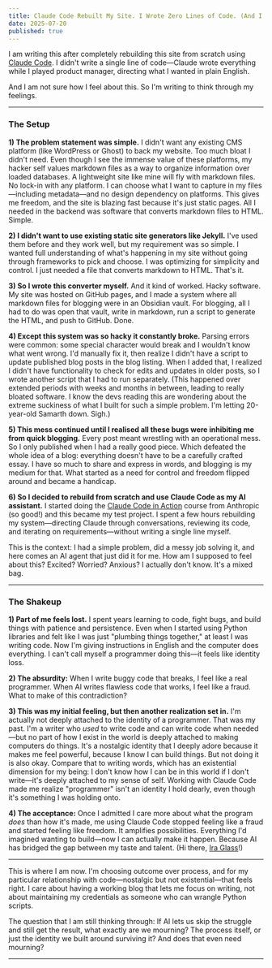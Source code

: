 ```yaml
---
title: Claude Code Rebuilt My Site. I Wrote Zero Lines of Code. (And I Don't Know How to Feel About It.)
date: 2025-07-20
published: true
---
```

I am writing this after completely rebuilding this site from scratch using [Claude Code](https://www.anthropic.com/claude-code). I didn't write a single line of code—Claude wrote everything while I played product manager, directing what I wanted in plain English.

And I am not sure how I feel about this. So I'm writing to think through my feelings.

---
### The Setup

**1) The problem statement was simple.** I didn't want any existing CMS platform (like WordPress or Ghost) to back my website. Too much bloat I didn't need. Even though I see the immense value of these platforms, my hacker self values markdown files as a way to organize information over loaded databases. A lightweight site like mine will fly with markdown files. No lock-in with any platform. I can choose what I want to capture in my files—including metadata—and no design dependency on platforms. This gives me freedom, and the site is blazing fast because it's just static pages. All I needed in the backend was software that converts markdown files to HTML. Simple.

**2) I didn't want to use existing static site generators like Jekyll.** I've used them before and they work well, but my requirement was so simple. I wanted full understanding of what's happening in my site without going through frameworks to pick and choose. I was optimizing for simplicity and control. I just needed a file that converts markdown to HTML. That's it.

**3) So I wrote this converter myself.** And it kind of worked. Hacky software. My site was hosted on GitHub pages, and I made a system where all markdown files for blogging were in an Obsidian vault. For blogging, all I had to do was open that vault, write in markdown, run a script to generate the HTML, and push to GitHub. Done.

**4) Except this system was so hacky it constantly broke.** Parsing errors were common: some special character would break and I wouldn't know what went wrong. I'd manually fix it, then realize I didn't have a script to update published blog posts in the blog listing. When I added that, I realized I didn't have functionality to check for edits and updates in older posts, so I wrote another script that I had to run separately. (This happened over extended periods with weeks and months in between, leading to really bloated software. I know the devs reading this are wondering about the extreme suckiness of what I built for such a simple problem. I'm letting 20-year-old Samarth down. Sigh.)

**5) This mess continued until I realised all these bugs were inhibiting me from quick blogging.** Every post meant wrestling with an operational mess. So I only published when I had a really good piece. Which defeated the whole idea of a blog: everything doesn't have to be a carefully crafted essay. I have so much to share and express in words, and blogging is my medium for that. What started as a need for control and freedom flipped around and became a handicap.

**6) So I decided to rebuild from scratch and use Claude Code as my AI assistant.** I started doing the [Claude Code in Action](https://anthropic.skilljar.com/claude-code-in-action) course from Anthropic (so good!) and this became my test project. I spent a few hours rebuilding my system—directing Claude through conversations, reviewing its code, and iterating on requirements—without writing a single line myself.

This is the context: I had a simple problem, did a messy job solving it, and here comes an AI agent that just did it for me. How am I supposed to feel about this? Excited? Worried? Anxious? I actually don't know. It's a mixed bag.

---

### The Shakeup

**1) Part of me feels lost.** I spent years learning to code, fight bugs, and build things with patience and persistence. Even when I started using Python libraries and felt like I was just "plumbing things together," at least I was writing code. Now I'm giving instructions in English and the computer does everything. I can't call myself a programmer doing this—it feels like identity loss.

**2) The absurdity:** When I write buggy code that breaks, I feel like a real programmer. When AI writes flawless code that works, I feel like a fraud. What to make of this contradiction?

**3) This was my initial feeling, but then another realization set in.** I'm actually not deeply attached to the identity of a programmer. That was my past. I'm a writer who _used_ to write code and can write code when needed—but no part of how I exist in the world is deeply attached to making computers do things. It's a nostalgic identity that I deeply adore because it makes me feel powerful, because I know I can build things. But not doing it is also okay. Compare that to writing words, which has an existential dimension for my being: I don't know how I can be in this world if I don't write—it's deeply attached to my sense of self. Working with Claude Code made me realize "programmer" isn't an identity I hold dearly, even though it's something I was holding onto.

**4) The acceptance:** Once I admitted I care more about what the program _does_ than how it's made, me using Claude Code stopped feeling like a fraud and started feeling like freedom. It amplifies possibilities. Everything I'd imagined wanting to build—now I can actually make it happen. Because AI has bridged the gap between my taste and talent. (Hi there, [Ira Glass](https://www.youtube.com/watch?v=GHrmKL2XKcE)!)


---

This is where I am now. I'm choosing outcome over process, and for my particular relationship with code—nostalgic but not existential—that feels right. I care about having a working blog that lets me focus on writing, not about maintaining my credentials as someone who can wrangle Python scripts.

The question that I am still thinking through: If AI lets us skip the struggle and still get the result, what exactly are we mourning? The process itself, or just the identity we built around surviving it? And does that even need mourning?

---


